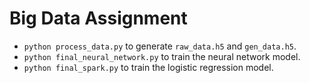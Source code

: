 # Big Data Assignment

* `python process_data.py` to generate `raw_data.h5` and `gen_data.h5`.
* `python final_neural_network.py` to train the neural network model.
* `python final_spark.py` to train the logistic regression model.
